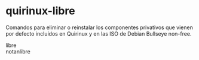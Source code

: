 # quirinux-libre

Comandos para eliminar o reinstalar los componentes privativos que vienen por defecto incluídos en Quirinux y en las ISO de Debian Bullseye non-free. 

libre <br>
notanlibre
